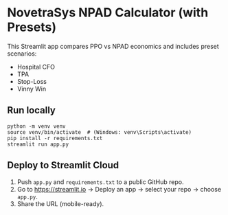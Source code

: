 # NovetraSys NPAD Calculator (with Presets)

This Streamlit app compares PPO vs NPAD economics and includes preset scenarios:
- Hospital CFO
- TPA
- Stop-Loss
- Vinny Win

## Run locally
```
python -m venv venv
source venv/bin/activate  # (Windows: venv\Scripts\activate)
pip install -r requirements.txt
streamlit run app.py
```

## Deploy to Streamlit Cloud
1) Push `app.py` and `requirements.txt` to a public GitHub repo.
2) Go to https://streamlit.io → Deploy an app → select your repo → choose `app.py`.
3) Share the URL (mobile-ready).
